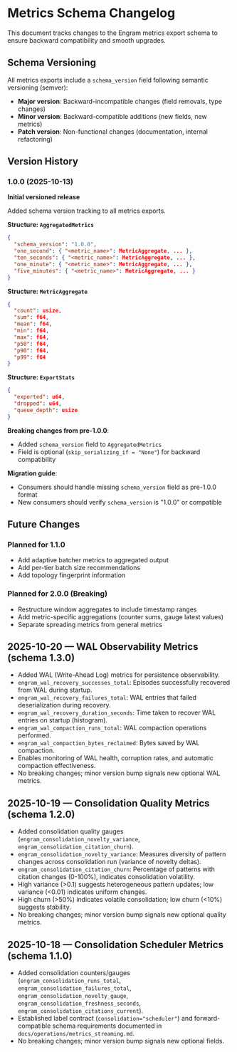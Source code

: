 # Metrics Schema Changelog

This document tracks changes to the Engram metrics export schema to ensure backward compatibility and smooth upgrades.

## Schema Versioning

All metrics exports include a `schema_version` field following semantic versioning (semver):

- **Major version**: Backward-incompatible changes (field removals, type changes)
- **Minor version**: Backward-compatible additions (new fields, new metrics)
- **Patch version**: Non-functional changes (documentation, internal refactoring)

## Version History

### 1.0.0 (2025-10-13)

**Initial versioned release**

Added schema version tracking to all metrics exports.

**Structure: `AggregatedMetrics`**

```json
{
  "schema_version": "1.0.0",
  "one_second": { "<metric_name>": MetricAggregate, ... },
  "ten_seconds": { "<metric_name>": MetricAggregate, ... },
  "one_minute": { "<metric_name>": MetricAggregate, ... },
  "five_minutes": { "<metric_name>": MetricAggregate, ... }
}
```

**Structure: `MetricAggregate`**

```json
{
  "count": usize,
  "sum": f64,
  "mean": f64,
  "min": f64,
  "max": f64,
  "p50": f64,
  "p90": f64,
  "p99": f64
}
```

**Structure: `ExportStats`**

```json
{
  "exported": u64,
  "dropped": u64,
  "queue_depth": usize
}
```

**Breaking changes from pre-1.0.0**:

- Added `schema_version` field to `AggregatedMetrics`
- Field is optional (`skip_serializing_if = "None"`) for backward compatibility

**Migration guide**:

- Consumers should handle missing `schema_version` field as pre-1.0.0 format
- New consumers should verify `schema_version` is "1.0.0" or compatible

## Future Changes

### Planned for 1.1.0

- Add adaptive batcher metrics to aggregated output
- Add per-tier batch size recommendations
- Add topology fingerprint information

### Planned for 2.0.0 (Breaking)

- Restructure window aggregates to include timestamp ranges
- Add metric-specific aggregations (counter sums, gauge latest values)
- Separate spreading metrics from general metrics

## 2025-10-20 — WAL Observability Metrics (schema 1.3.0)

- Added WAL (Write-Ahead Log) metrics for persistence observability.
- `engram_wal_recovery_successes_total`: Episodes successfully recovered from WAL during startup.
- `engram_wal_recovery_failures_total`: WAL entries that failed deserialization during recovery.
- `engram_wal_recovery_duration_seconds`: Time taken to recover WAL entries on startup (histogram).
- `engram_wal_compaction_runs_total`: WAL compaction operations performed.
- `engram_wal_compaction_bytes_reclaimed`: Bytes saved by WAL compaction.
- Enables monitoring of WAL health, corruption rates, and automatic compaction effectiveness.
- No breaking changes; minor version bump signals new optional WAL metrics.

## 2025-10-19 — Consolidation Quality Metrics (schema 1.2.0)

- Added consolidation quality gauges (`engram_consolidation_novelty_variance`, `engram_consolidation_citation_churn`).
- `engram_consolidation_novelty_variance`: Measures diversity of pattern changes across consolidation run (variance of novelty deltas).
- `engram_consolidation_citation_churn`: Percentage of patterns with citation changes (0-100%), indicates consolidation volatility.
- High variance (>0.1) suggests heterogeneous pattern updates; low variance (<0.01) indicates uniform changes.
- High churn (>50%) indicates volatile consolidation; low churn (<10%) suggests stability.
- No breaking changes; minor version bump signals new optional quality metrics.

## 2025-10-18 — Consolidation Scheduler Metrics (schema 1.1.0)

- Added consolidation counters/gauges (`engram_consolidation_runs_total`, `engram_consolidation_failures_total`, `engram_consolidation_novelty_gauge`, `engram_consolidation_freshness_seconds`, `engram_consolidation_citations_current`).
- Established label contract (`consolidation="scheduler"`) and forward-compatible schema requirements documented in `docs/operations/metrics_streaming.md`.
- No breaking changes; minor version bump signals new optional fields.
